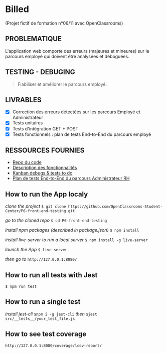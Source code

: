 # Billed

(Projet fictif de formation n°06/11 avec OpenClassrooms)

## PROBLEMATIQUE

L'application web comporte des erreurs (majeures et mineures) sur le parcours employé qui doivent être analysées et déboguées.

## TESTING - DEBUGING

> Fiabiliser et améliorer le parcours employé.

## LIVRABLES

- [x] Correction des erreurs détectées sur les parcours Employé et Administrateur
- [x] Tests unitaires
- [x] Tests d'intégration GET + POST
- [x] Tests fonctionnels : plan de tests End-to-End du parcours employé

## RESSOURCES FOURNIES

- [Repo du code](https://github.com/OpenClassrooms-Student-Center/Billed-app-FR)
- [Description des fonctionnalités](https://s3-eu-west-1.amazonaws.com/course.oc-static.com/projects/Front-End+V2/P7+Tests/Billed+-+Description+des+fonctionnalite%CC%81s.pdf)
- [Kanban debugs & tests to do](https://www.notion.so/a7a612fc166747e78d95aa38106a55ec?v=2a8d3553379c4366b6f66490ab8f0b90)
- [Plan de tests End-to-End du parcours Administrateur RH](https://s3-eu-west-1.amazonaws.com/course.oc-static.com/projects/Front-End+V2/P7+Tests/Billed+-+E2E+parcours+administrateur.pdf)

## How to run the App localy

*clone the project* `$ git clone https://github.com/OpenClassrooms-Student-Center/P6-front-end-testing.git`

*go to the cloned repo* `$ cd P6-front-end-testing`

*install npm packages (described in package.json)* `$ npm install`

*install live-server to run a local server* `$ npm install -g live-server`

*launch the App* `$ live-server`

*then go to* `http://127.0.0.1:8080/`

## How to run all tests with Jest

`$ npm run test`

## How to run a single test

*install jest-cli* `$npm i -g jest-cli`
*then* 
`$jest src/__tests__/your_test_file.js`

## How to see test coverage

`http://127.0.0.1:8080/coverage/lcov-report/`


